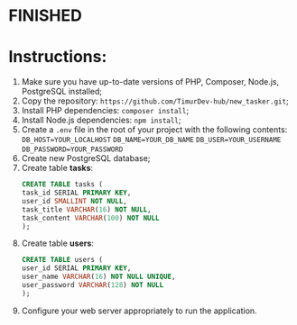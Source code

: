 # FINISHED

# Instructions:
1. Make sure you have up-to-date versions of PHP, Composer, Node.js, PostgreSQL installed;
2. Copy the repository: `https://github.com/TimurDev-hub/new_tasker.git`;
3. Install PHP dependencies: `composer install`;
4. Install Node.js dependencies: `npm install`;
5. Create a `.env` file in the root of your project with the following contents:
	`DB_HOST=YOUR_LOCALHOST`
	`DB_NAME=YOUR_DB_NAME`
	`DB_USER=YOUR_USERNAME`
	`DB_PASSWORD=YOUR_PASSWORD`
6. Create new PostgreSQL database;
7. Create table **tasks**:
	```sql
	CREATE TABLE tasks (
	task_id SERIAL PRIMARY KEY,
	user_id SMALLINT NOT NULL,
	task_title VARCHAR(16) NOT NULL,
	task_content VARCHAR(100) NOT NULL
	);
	```
8. Create table **users**:
	```sql
	CREATE TABLE users (
	user_id SERIAL PRIMARY KEY,
	user_name VARCHAR(16) NOT NULL UNIQUE,
	user_password VARCHAR(128) NOT NULL
	);
	```
9. Configure your web server appropriately to run the application.